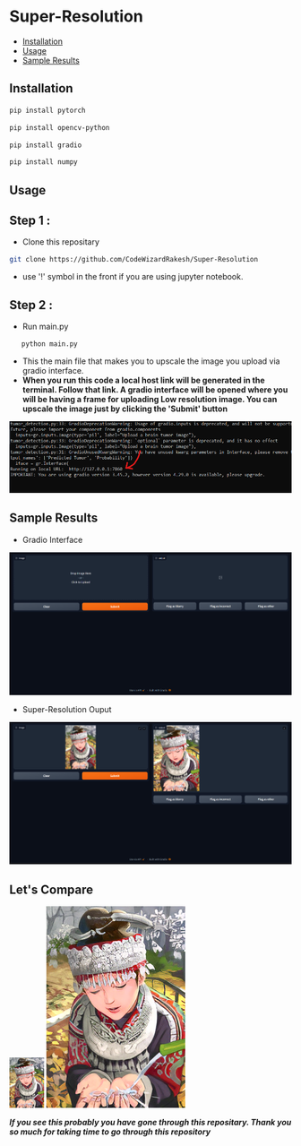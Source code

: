 # Super-Resolution
   - [Installation](https://github.com/CodeWizardRakesh/Super-Resolution#installation)
   - [Usage](https://github.com/CodeWizardRakesh/Super-Resolution/blob/main/README.md#usage)
   - [Sample Results](https://github.com/CodeWizardRakesh/Super-Resolution/blob/main/README.md#sample-results)
## Installation
   ``` bash
   pip install pytorch
   ```
   ``` bash
   pip install opencv-python
   ```
   ``` bash
   pip install gradio
   ```
   ``` bash
   pip install numpy
   ```
## Usage
## Step 1 :
 - Clone this repositary
 ```bash
git clone https://github.com/CodeWizardRakesh/Super-Resolution
 ```
 - use '!' symbol in the front if you are using jupyter notebook.
## Step 2 :
   - Run main.py
   ```bash
      python main.py
   ```
   - This the main file that makes you to upscale the image you upload via gradio interface.
   - **When you run this code a local host link will be generated in the terminal. Follow that link. A gradio interface will be opened where you will be having a frame for uploading Low resolution image. You can upscale the image just by clicking the 'Submit' button**

![run_cmd](https://github.com/CodeWizardRakesh/Super-Resolution/blob/main/images/run.png)
## Sample Results
- Gradio Interface

![gradio_interface](https://github.com/CodeWizardRakesh/Super-Resolution/blob/main/images/Gradio%20interface.png)

- Super-Resolution Ouput
  
![Super-Resolution Ouput_screenshot](https://github.com/CodeWizardRakesh/Super-Resolution/blob/main/images/high%20res%20output.png)

## Let's Compare

![low_res](https://github.com/CodeWizardRakesh/Super-Resolution/blob/main/LR/comic.png)      ![high_res](https://github.com/CodeWizardRakesh/Super-Resolution/blob/main/images/1.png)




***If you see this probably you have gone through this repositary. Thank you so much for taking time to go through this repository***
